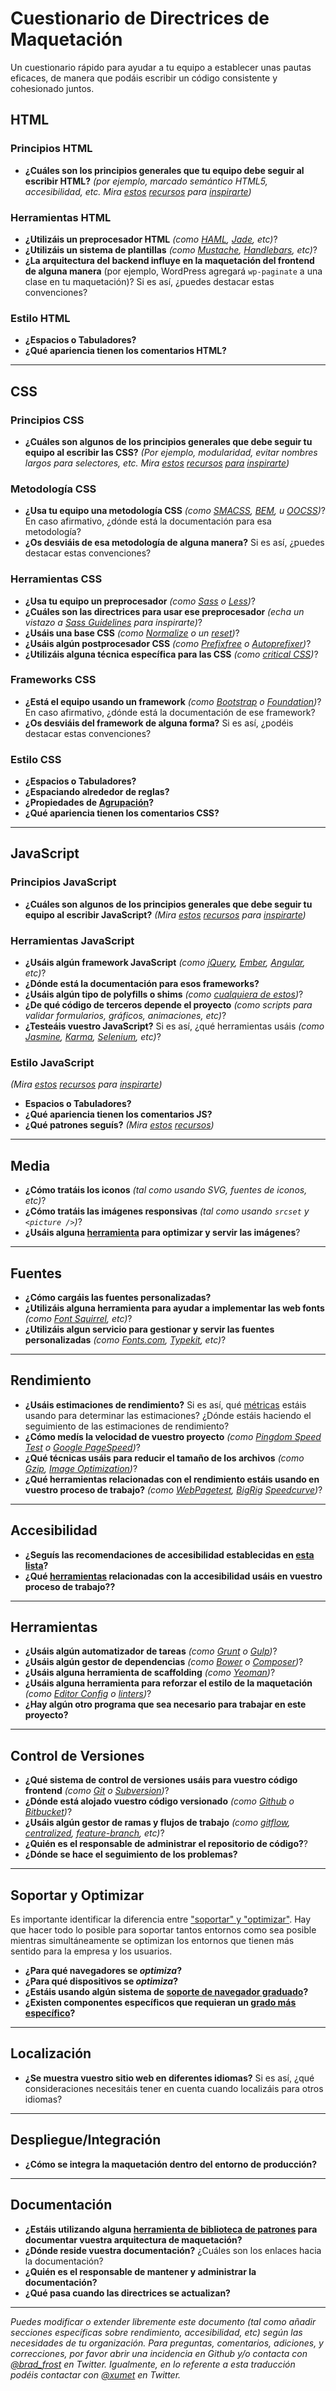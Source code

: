 # Cuestionario de Directrices de Maquetación
Un cuestionario rápido para ayudar a tu equipo a establecer unas pautas eficaces, de manera que podáis escribir un código consistente y cohesionado juntos.

## HTML
### Principios HTML
- **¿Cuáles son los principios generales que tu equipo debe seguir al escribir HTML?** *(por ejemplo, marcado semántico HTML5, accesibilidad, etc. Mira [estos](http://www.yellowshoe.com.au/standards/#html) [recursos](http://codeguide.co/#html) para [inspirarte](http://manuals.gravitydept.com/code/html))*

### Herramientas HTML
- **¿Utilizáis un preprocesador HTML** *(como [HAML](http://haml.info/), [Jade](http://jade-lang.com/), etc)*?
- **¿Utilizáis un sistema de plantillas** *(como [Mustache](https://mustache.github.io/), [Handlebars](http://handlebarsjs.com/), etc)*?
- **¿La arquitectura del backend influye en la maquetación del frontend de alguna manera** (por ejemplo, WordPress agregará `wp-paginate` a una clase en tu maquetación)? Si es así, ¿puedes destacar estas convenciones?

### Estilo HTML
- **¿Espacios o Tabuladores?**
- **¿Qué apariencia tienen los comentarios HTML?** 

---------------

## CSS 

### Principios CSS
- **¿Cuáles son algunos de los principios generales que debe seguir tu equipo al escribir las CSS?** *(Por ejemplo, modularidad, evitar nombres largos para selectores, etc. Mira [estos](http://cssguidelin.es/) [recursos](http://www.yellowshoe.com.au/standards/#css) [para](http://manuals.gravitydept.com/code/css) [inspirarte](http://codeguide.co/#css))*

### Metodología CSS
- **¿Usa tu equipo una metodología CSS** *(como [SMACSS](https://smacss.com/), [BEM](https://en.bem.info/method/), u [OOCSS](http://oocss.org/))*? En caso afirmativo, ¿dónde está la documentación para esa metodología?
- **¿Os desviáis de esa metodología de alguna manera?** Si es así, ¿puedes destacar estas convenciones?

### Herramientas CSS
- **¿Usa tu equipo un preprocesador** *(como [Sass](http://sass-lang.com/) o [Less](http://lesscss.org/))*?
- **¿Cuáles son las directrices para usar ese preprocesador** *(echa un vistazo a [Sass Guidelines](https://sass-guidelin.es/) para inspirarte)*?
- **¿Usáis una base CSS** *(como [Normalize](https://necolas.github.io/normalize.css/) o un [reset](http://meyerweb.com/eric/tools/css/reset/))*?
- **¿Usáis algún postprocesador CSS** *(como [Prefixfree](https://leaverou.github.io/prefixfree/) o [Autoprefixer](https://github.com/postcss/autoprefixer))*?
- **¿Utilizáis alguna técnica específica para las CSS** *(como [critical CSS](https://www.smashingmagazine.com/2015/08/understanding-critical-css/))*?

### Frameworks CSS
- **¿Está el equipo usando un framework** *(como [Bootstrap](https://getbootstrap.com/) o [Foundation](http://foundation.zurb.com/))*? En caso afirmativo, ¿dónde está la documentación de ese framework?
- **¿Os desviáis del framework de alguna forma?** Si es así, ¿podéis destacar estas convenciones?

### Estilo CSS
- **¿Espacios o Tabuladores?**
- **¿Espaciando alrededor de reglas?**
- **¿Propiedades de [Agrupación](https://smacss.com/book/formatting#grouping)?**
- **¿Qué apariencia tienen los comentarios CSS?** 

---------------

## JavaScript

### Principios JavaScript
- **¿Cuáles son algunos de los principios generales que debe seguir tu equipo al escribir JavaScript?** *(Mira [estos](https://github.com/airbnb/javascript) [recursos](https://github.com/rwaldron/idiomatic.js) para [inspirarte](https://github.com/styleguide/javascript))*


### Herramientas JavaScript
- **¿Usáis algún framework JavaScript** *(como [jQuery](https://jquery.com/), [Ember](http://emberjs.com/), [Angular](https://angularjs.org/), etc)*?
- **¿Dónde está la documentación para esos frameworks?**
- **¿Usáis algún tipo de polyfills o shims** *(como [cualquiera de estos](https://github.com/Modernizr/Modernizr/wiki/HTML5-Cross-Browser-Polyfills))*?
- **¿De qué código de terceros depende el proyecto** *(como scripts para validar formularios, gráficos, animaciones, etc)*?
- **¿Testeáis vuestro JavaScript?** Si es así, ¿qué herramientas usáis *(como [Jasmine](https://jasmine.github.io/), [Karma](https://github.com/karma-runner/karma), [Selenium](http://docs.seleniumhq.org/), etc)*?

### Estilo JavaScript
*(Mira [estos](https://github.com/airbnb/javascript) [recursos](https://github.com/rwaldron/idiomatic.js) para [inspirarte](https://github.com/styleguide/javascript))*
- **Espacios o Tabuladores?**
- **¿Qué apariencia tienen los comentarios JS?** 
- **¿Qué patrones seguís?** *(Mira [estos](https://addyosmani.com/resources/essentialjsdesignpatterns/book/) [recursos](https://shichuan.github.io/javascript-patterns/))*

---------------

## Media
- **¿Cómo tratáis los iconos** *(tal como usando SVG, fuentes de iconos, etc)*?
- **¿Cómo tratáis las imágenes responsivas** *(tal como usando `srcset` y `<picture />`)*?
- **¿Usáis alguna [herramienta](https://addyosmani.com/blog/image-optimization-tools/) para optimizar y servir las imágenes**?

---------------

## Fuentes
- **¿Cómo cargáis las fuentes personalizadas?**
- **¿Utilizáis alguna herramienta para ayudar a implementar las web fonts** *(como [Font Squirrel](https://www.fontsquirrel.com/), etc)*?
- **¿Utilizáis algun servicio para gestionar y servir las fuentes personalizadas** *(como [Fonts.com](https://www.fonts.com/), [Typekit](https://typekit.com/), etc)*?


---------------

## Rendimiento
- **¿Usáis estimaciones de rendimiento?** Si es así, qué [métricas](https://timkadlec.com/2014/11/performance-budget-metrics/) estáis usando para determinar las estimaciones? ¿Dónde estáis haciendo el seguimiento de las estimaciones de rendimiento?
- **¿Cómo medís la velocidad de vuestro proyecto** *(como [Pingdom Speed Test](http://tools.pingdom.com/) o [Google PageSpeed](https://developers.google.com/speed/pagespeed/))*?
- **¿Qué técnicas usáis para reducir el tamaño de los archivos** *(como [Gzip](https://css-tricks.com/snippets/htaccess/active-gzip-compression/), [Image Optimization](https://developers.google.com/web/fundamentals/performance/optimizing-content-efficiency/image-optimization))*?
- **¿Qué herramientas relacionadas con el rendimiento estáis usando en vuestro proceso de trabajo?** *(como [WebPagetest](http://www.webpagetest.org/), [BigRig](https://aerotwist.com/blog/bigrig/) [Speedcurve](https://speedcurve.com/))*?


---------------

## Accesibilidad
- **¿Seguís las recomendaciones de accesibilidad establecidas en [esta lista](http://a11yproject.com/checklist.html)?**
- **¿Qué [herramientas](http://a11yproject.com/resources.html) relacionadas con la accesibilidad usáis en vuestro proceso de trabajo??**

---------------

## Herramientas
- **¿Usáis algún automatizador de tareas** *(como [Grunt](http://gruntjs.com/) o [Gulp](http://gulpjs.com/))*?
- **¿Usáis algún gestor de dependencias** *(como [Bower](http://bower.io/) o [Composer](https://getcomposer.org/))*?
- **¿Usáis alguna herramienta de scaffolding** *(como [Yeoman](http://yeoman.io/))*?
- **¿Usáis alguna herramienta para reforzar el estilo de la maquetación** *(como [Editor Config](http://editorconfig.org/) o [linters](https://github.com/CSSLint/csslint))*?
- **¿Hay algún otro programa que sea necesario para trabajar en este proyecto?**

---------------

## Control de Versiones
- **¿Qué sistema de control de versiones usáis para vuestro código frontend** *(como [Git](https://git-scm.com/) o [Subversion](https://subversion.apache.org/))*?
- **¿Dónde está alojado vuestro código versionado** *(como [Github](https://github.com/) o [Bitbucket](https://bitbucket.org/))*?
- **¿Usáis algún gestor de ramas y flujos de trabajo** *(como [gitflow](http://nvie.com/posts/a-successful-git-branching-model/), [centralized](https://www.atlassian.com/git/tutorials/comparing-workflows/centralized-workflow), [feature-branch](https://www.atlassian.com/git/tutorials/comparing-workflows/feature-branch-workflow), etc)*?
- **¿Quién es el responsable de administrar el repositorio de código?**?
- **¿Dónde se hace el seguimiento de los problemas?**

-----------

## Soportar y Optimizar
Es importante identificar la diferencia entre ["soportar" y "optimizar"](http://bradfrost.com/blog/mobile/support-vs-optimization/). Hay que hacer todo lo posible para soportar tantos entornos como sea posible mientras simultáneamente se optimizan los entornos que tienen más sentido para la empresa y los usuarios.

- **¿Para qué navegadores se *optimiza*?**
- **¿Para qué dispositivos se *optimiza*?** 
- **¿Estáis usando algún sistema de [soporte de navegador graduado](https://github.com/yui/yui3/wiki/Graded-Browser-Support)?**
- **¿Existen componentes específicos que requieran un [grado más específico](https://www.filamentgroup.com/lab/grade-the-components.html)?** 

-----------

## Localización
- **¿Se muestra vuestro sitio web en diferentes idiomas?** Si es así, ¿qué consideraciones necesitáis tener en cuenta cuando localizáis para otros idiomas?

-----------

## Despliegue/Integración
- **¿Cómo se integra la maquetación dentro del entorno de producción?**

-----------

## Documentación
- **¿Estáis utilizando alguna [herramienta de biblioteca de patrones](http://styleguides.io/tools.html) para documentar vuestra arquitectura de maquetación?**
- **¿Dónde reside vuestra documentación?** ¿Cuáles son los enlaces hacia la documentación?
- **¿Quién es el responsable de mantener y administrar la documentación?**
- **¿Qué pasa cuando las directrices se actualizan?**

-----------

*Puedes modificar o extender libremente este documento (tal como añadir secciones específicas sobre rendimiento, accesibilidad, etc) según las necesidades de tu organización. Para preguntas, comentarios, adiciones, y correcciones, por favor abrir una incidencia en Github y/o contacta con [@brad_frost](https://twitter.com/brad_frost) en Twitter.*
*Igualmente, en lo referente a esta traducción podéis contactar con [@xumet](https://twitter.com/xumet) en Twitter.*
